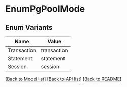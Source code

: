 # EnumPgPoolMode

## Enum Variants

| Name | Value |
|---- | -----|
| Transaction | transaction |
| Statement | statement |
| Session | session |


[[Back to Model list]](../README.md#documentation-for-models) [[Back to API list]](../README.md#documentation-for-api-endpoints) [[Back to README]](../README.md)


